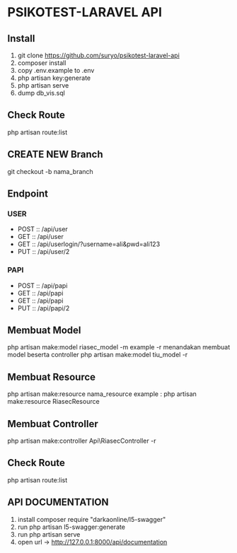 # PSIKOTEST-LARAVEL API
## Install

1. git clone https://github.com/suryo/psikotest-laravel-api
2. composer install
3. copy .env.example to .env
4. php artisan key:generate
5. php artisan serve
6. dump db_vis.sql

## Check Route
php artisan route:list

## CREATE NEW Branch
git checkout -b nama_branch

## Endpoint
### USER
* POST :: /api/user
* GET :: /api/user
* GET :: /api/userlogin/?username=ali&pwd=ali123
* PUT :: /api/user/2

### PAPI
* POST :: /api/papi
* GET :: /api/papi
* GET :: /api/papi
* PUT :: /api/papi/2

## Membuat Model

php artisan make:model riasec_model -m
example
-r menandakan membuat model beserta controller
php artisan make:model tiu_model -r 

## Membuat Resource

php artisan make:resource nama_resource
example :
php artisan make:resource RiasecResource

## Membuat Controller
php artisan make:controller Api\RiasecController -r 

## Check Route
php artisan route:list

## API DOCUMENTATION
1. install composer require "darkaonline/l5-swagger"
2. run php artisan l5-swagger:generate
3. run php artisan serve
4. open url -> http://127.0.0.1:8000/api/documentation
